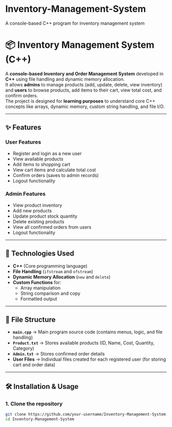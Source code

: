 # Inventory-Management-System
A console-based C++ program for inventory management system

# 📦 Inventory Management System (C++)

A **console-based Inventory and Order Management System** developed in **C++** using file handling and dynamic memory allocation.  
It allows **admins** to manage products (add, update, delete, view inventory) and **users** to browse products, add items to their cart, view total cost, and confirm orders.  
The project is designed for **learning purposes** to understand core C++ concepts like arrays, dynamic memory, custom string handling, and file I/O.

---

## ✨ Features

### User Features
- Register and login as a new user
- View available products
- Add items to shopping cart
- View cart items and calculate total cost
- Confirm orders (saves to admin records)
- Logout functionality

### Admin Features
- View product inventory
- Add new products
- Update product stock quantity
- Delete existing products
- View all confirmed orders from users
- Logout functionality

---

## 🧰 Technologies Used
- **C++** (Core programming language)
- **File Handling** (`ifstream` and `ofstream`)
- **Dynamic Memory Allocation** (`new` and `delete`)
- **Custom Functions** for:
  - Array manipulation
  - String comparison and copy
  - Formatted output

---

## 📁 File Structure
- **`main.cpp`** → Main program source code (contains menus, logic, and file handling)
- **`Product.txt`** → Stores available products (ID, Name, Cost, Quantity, Category)
- **`Admin.txt`** → Stores confirmed order details
- **User Files** → Individual files created for each registered user (for storing cart and order data)

---

## 🛠 Installation & Usage

### 1. Clone the repository
```bash
git clone https://github.com/your-username/Inventory-Management-System.git
cd Inventory-Management-System
